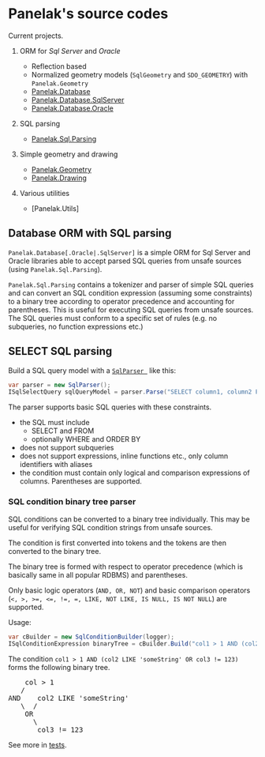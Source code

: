 # Panelak's source codes

Current projects.

1) ORM for *Sql Server* and *Oracle*
    - Reflection based
    - Normalized geometry models (`SqlGeometry` and `SDO_GEOMETRY`) with `Panelak.Geometry`
    - [Panelak.Database](https://www.nuget.org/packages/Panelak.Database/)
    - [Panelak.Database.SqlServer](https://www.nuget.org/packages/Panelak.Database.SqlServer/)
    - [Panelak.Database.Oracle](https://www.nuget.org/packages/Panelak.Database.Oracle/)

2) SQL parsing
   - [Panelak.Sql.Parsing](https://www.nuget.org/packages/Panelak.Sql.Parsing/)
 
3) Simple geometry and drawing
   - [Panelak.Geometry](https://www.nuget.org/packages/Panelak.Geometry/)
   - [Panelak.Drawing](https://www.nuget.org/packages/Panelak.Drawing/)
  
4) Various utilities
   - [Panelak.Utils]

## Database ORM with SQL parsing

``Panelak.Database[.Oracle|.SqlServer]`` is a simple ORM for Sql Server and Oracle libraries able to accept parsed SQL queries from unsafe sources (using ``Panelak.Sql.Parsing``).

``Panelak.Sql.Parsing`` contains a tokenizer and parser of simple SQL queries and can convert an SQL condition expression (assuming some constraints) to a binary tree according to operator precedence and accounting for parentheses. This is useful for executing SQL queries from unsafe sources. The SQL queries must conform to a specific set of rules (e.g. no subqueries, no function expressions etc.)

## SELECT SQL parsing

Build a SQL query model with a [`SqlParser `](https://github.com/Panelak/Panelak.Framework/blob/master/Panelak.Framework/Panelak.Sql.Parsing/SqlParser.cs) like this:

```csharp
var parser = new SqlParser();
ISqlSelectQuery sqlQueryModel = parser.Parse("SELECT column1, column2 FROM table WHERE colum3 > column4");
```

The parser supports basic SQL queries with these constraints.
- the SQL must include 
  - SELECT and FROM
  - optionally WHERE and ORDER BY
- does not support subqueries
- does not support expressions, inline functions etc., only column identifiers with aliases
- the condition must contain only logical and comparison expressions of columns. Parentheses are supported.

### SQL condition binary tree parser

SQL conditions can be converted to a binary tree individually. This may be useful for verifying SQL condition strings from unsafe sources.

The condition is first converted into tokens and the tokens are then converted to the binary tree.

The binary tree is formed with respect to operator precedence (which is basically same in all popular RDBMS) and parentheses.

Only basic logic operators (`AND, OR, NOT`) and basic comparison operators (`<, >, >=, <=, !=, =, LIKE, NOT LIKE, IS NULL, IS NOT NULL`) are supported.

Usage:

```csharp
var cBuilder = new SqlConditionBuilder(logger);
ISqlConditionExpression binaryTree = cBuilder.Build("col1 > 1 AND (col2 LIKE 'someString' OR col3 != 123)");
```

The condition `col1 > 1 AND (col2 LIKE 'someString' OR col3 != 123)` forms the following binary tree.

<pre>
    col > 1
   / 
AND    col2 LIKE 'someString'
   \  /
    OR
      \
       col3 != 123
</pre>

See more in [tests](https://github.com/czmirek/Panelak.Framework/tree/master/Panelak.Framework/Panelak.Sql.Parsing.Test).